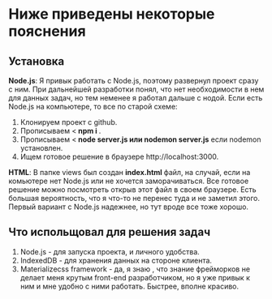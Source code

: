 # Ниже приведены некоторые пояснения

## Установка

**Node.js**: Я привык работать с Node.js, поэтому развернул проект сразу с ним. При дальнейшей разработки понял, что нет необходимости в нем для данных задач, но тем неменее я работал дальше с нодой. Если есть Node.js на компьютере, то все по старой схеме:
1. Клонируем проект с github.
2. Прописываем <<b> npm i </b>.
3. Прописываем <<b> node server.js или nodemon server.js</b> если nodemon установлен.
4. Ищем готовое решение в браузере http://localhost:3000.



**HTML**: В папке views был создан <b> index.html </b> файл, на случай, если на комьютере нет Node.js или не хочется заморачиваться. Все готовое решение можно посмотреть открыв этот файл в своем браузере. Есть большая вероятность, что я что-то не перенес туда и не заметил этого. Первый вариант с Node.js надежнее, но тут вроде все тоже хорошо.
 

## Что испольщовал для решения задач
1. Node.js - для запуска проекта, и личного удобства.
2. IndexedDB - для хранения данных на стороне клиента.
3. Materializecss framework - да, я знаю , что знание фрейморков не делает меня крутым front-end разработчиком, но я уже привык к ним и мне удобно с ними работать. Быстрее, вполне красиво. 


